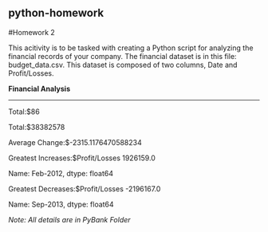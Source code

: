 ## python-homework
#Homework 2

This acitivity is to be tasked with creating a Python script for analyzing the financial records of your company. The financial dataset is in this file: budget_data.csv. This dataset is composed of two columns, Date and Profit/Losses. 

**Financial Analysis**

--------------------

Total:$86

Total:$38382578

Average Change:$-2315.1176470588234

Greatest Increases:$Profit/Losses    1926159.0

Name: Feb-2012, dtype: float64

Greatest Decreases:$Profit/Losses   -2196167.0

Name: Sep-2013, dtype: float64

*Note: All details are in PyBank Folder*

